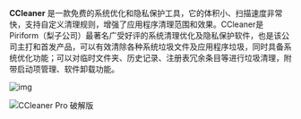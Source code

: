 **CCleaner** 是一款免费的系统优化和隐私保护工具，它的体积小、扫描速度非常快，支持自定义清理规则，增强了应用程序清理范围和效果。CCleaner是Piriform（梨子公司）最著名广受好评的系统清理优化及隐私保护软件，也是该公司主打和首发产品，可以有效清除各种系统垃圾文件及应用程序垃圾，同时具备系统优化功能；可以对临时文件夹、历史记录、注册表冗余条目等进行垃圾清理，附带启动项管理、软件卸载功能。

![img](C:\Users\shf\Downloads\CCleaner\img\img_CCleaner.png)

![CCleaner Pro 破解版](https://www.wgbqr.com/usr/uploads/images/img/img_CCleaner.gif)